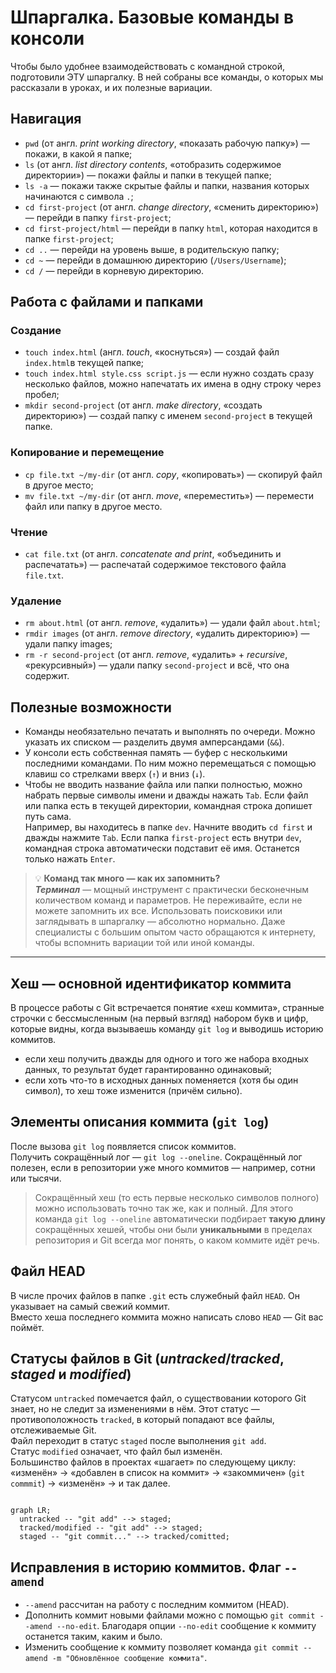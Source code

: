 # Шпаргалка. Базовые команды в консоли  

Чтобы было удобнее взаимодействовать с командной строкой, подготовили ЭТУ шпаргалку. В ней собраны все команды, о которых мы рассказали в уроках, и их полезные вариации.  

## Навигация  

- `pwd` (от англ. *print working directory*, «показать рабочую папку») — покажи, в какой я папке;  
- `ls` (от англ. *list directory contents*, «отобразить содержимое директории») — покажи файлы и папки в текущей папке;  
- `ls -a` — покажи также скрытые файлы и папки, названия которых начинаются с символа `.`;  
- `cd first-project` (от англ. *change directory*, «сменить директорию») — перейди в папку `first-project`;
- `cd first-project/html` — перейди в папку `html`, которая находится в папке `first-project`;
- `cd ..` — перейди на уровень выше, в родительскую папку;
- `cd ~` — перейди в домашнюю директорию (`/Users/Username`);
- `cd /` — перейди в корневую директорию.  

## Работа с файлами и папками  

### Создание  

- `touch index.html` (англ. *touch*, «коснуться») — создай файл `index.html`в текущей папке;
- `touch index.html style.css script.js` — если нужно создать сразу несколько файлов, можно напечатать их имена в одну строку через пробел;
- `mkdir second-project` (от англ. *make directory*, «создать директорию») — создай папку с именем `second-project` в текущей папке.  

### Копирование и перемещение  

- `cp file.txt ~/my-dir` (от англ. *copy*, «копировать») — скопируй файл в другое место;
- `mv file.txt ~/my-dir` (от англ. *move*, «переместить») — перемести файл или папку в другое место.  

### Чтение  

- `cat file.txt` (от англ. *concatenate and print*, «объединить и распечатать») — распечатай содержимое текстового файла `file.txt`.  

### Удаление  

- `rm about.html` (от англ. *remove*, «удалить») — удали файл `about.html`;
- `rmdir images` (от англ. *remove directory*, «удалить директорию») — удали папку images;
- `rm -r second-project` (от англ. *remove*, «удалить» + *recursive*, «рекурсивный») — удали папку `second-project` и всё, что она содержит.  

## Полезные возможности  

- Команды необязательно печатать и выполнять по очереди. Можно указать их списком — разделить двумя амперсандами (`&&`).  
- У консоли есть собственная память — буфер с несколькими последними командами. По ним можно перемещаться с помощью клавиш со стрелками вверх (`↑`) и вниз (`↓`).
- Чтобы не вводить название файла или папки полностью, можно набрать первые символы имени и дважды нажать `Tab`. Если файл или папка есть в текущей директории, командная строка допишет путь сама.  
Например, вы находитесь в папке `dev`. Начните вводить `cd first` и дважды нажмите `Tab`. Если папка `first-project` есть внутри `dev`, командная строка автоматически подставит её имя. Останется только нажать `Enter`.  

>💡 __Команд так много — как их запомнить?__  
 __*Терминал*__ — мощный инструмент с практически бесконечным количеством команд и параметров. Не переживайте, если не можете запомнить их все. Использовать поисковики или заглядывать в шпаргалку — абсолютно нормально. Даже специалисты с большим опытом часто обращаются к интернету, чтобы вспомнить вариации той или иной команды.

---
## Хеш — основной идентификатор коммита  

В процессе работы с Git встречается понятие «хеш коммита», странные строчки с бессмысленным (на первый взгляд) набором букв и цифр, которые видны, когда вызываешь команду `git log` и выводишь историю коммитов.  

- если хеш получить дважды для одного и того же набора входных данных, то результат будет гарантированно одинаковый;  
- если хоть что-то в исходных данных поменяется (хотя бы один символ), то хеш тоже изменится (причём сильно).  

## Элементы описания коммита  (`git log`)

После вызова `git log` появляется список коммитов.  
Получить сокращённый лог — `git log --oneline`. Сокращённый лог полезен, если в репозитории уже много коммитов — например, сотни или тысячи.  

> Сокращённый хеш (то есть первые несколько символов полного) можно использовать точно так же, как и полный. Для этого команда `git log --oneline` автоматически подбирает __такую длину__ сокращённых хешей, чтобы они были __уникальными__ в пределах репозитория и Git всегда мог понять, о каком коммите идёт речь.  

## Файл HEAD  

В числе прочих файлов в папке `.git` есть служебный файл `HEAD`. Он указывает на самый свежий коммит.  
Вместо хеша последнего коммита можно написать слово `HEAD` — Git вас поймёт.  

## Статусы файлов в Git  (*untracked*/*tracked*, *staged* и *modified*)

Статусом `untracked` помечается файл, о существовании которого Git знает, но не следит за изменениями в нём. Этот статус — противоположность `tracked`, в который попадают все файлы, отслеживаемые Git.  
Файл переходит в статус `staged` после выполнения `git add`.  
Статус `modified` означает, что файл был изменён.  
Большинство файлов в проектах «шагает» по следующему циклу: «изменён» → «добавлен в список на коммит» → «закоммичен» (`git commmit`) → «изменён» → и так далее.  


```mermaid

graph LR;
  untracked -- "git add" --> staged;
  tracked/modified -- "git add" --> staged;
  staged -- "git commit..." --> tracked/comitted;

```

## Исправления в историю коммитов. Флаг `--amend`

- `--amend` рассчитан на работу с последним коммитом (HEAD).
- Дополнить коммит новыми файлами можно с помощью `git commit --amend --no-edit`. Благодаря опции `--no-edit` сообщение к коммиту останется таким, каким и было.
- Изменить сообщение к коммиту позволяет команда `git commit --amend -m "Обновлённое сообщение коммита"`.  

